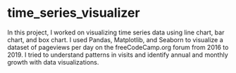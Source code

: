 # time_series_visualizer


In this project, I worked on visualizing time series data using line chart, bar chart, and box chart. 
I used Pandas, Matplotlib, and Seaborn to visualize a dataset of pageviews per day on the freeCodeCamp.org forum from 2016 to 2019. 
I tried to understand patterns in visits and identify annual and monthly growth with data visualizations.


